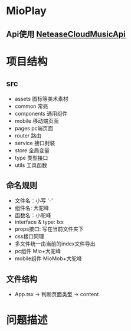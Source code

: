 # MioPlay 

## Api使用 [NeteaseCloudMusicApi][NeteaseCloudMusicApi]


# 项目结构

## src
  - assets 图标等美术素材
  - common 常亮
  - components 通用组件
  - mobile 移动端页面
  - pages pc端页面
  - router 路由
  - service  接口封装
  - store 全局变量
  - type 类型接口
  - utils 工具函数

## 命名规则
- 文件名：小写 '-'
- 组件名: 大驼峰
- 函数名：小驼峰
- interface & type: Ixx
- props接口: 写在当前文件夹下
- css接口同理
- 多文件统一由当前的index文件导出
- pc组件 Mio+大驼峰
- mobile组件 MioMob+大驼峰

## 文件结构
- App.tsx -> 判断页面类型 -> content

# 问题描述


[NeteaseCloudMusicApi]:https://github.com/Binaryify/NeteaseCloudMusicApi